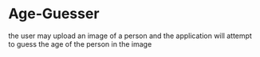 # Age-Guesser
the user may upload an image of a person and the application will attempt to guess the age of the person in the image
